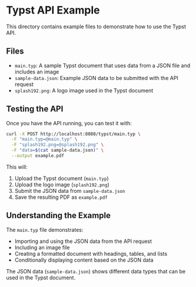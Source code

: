 # Typst API Example

This directory contains example files to demonstrate how to use the Typst API.

## Files

- `main.typ`: A sample Typst document that uses data from a JSON file and includes an image
- `sample-data.json`: Example JSON data to be submitted with the API request
- `splash192.png`: A logo image used in the Typst document

## Testing the API

Once you have the API running, you can test it with:

```bash
curl -X POST http://localhost:8080/typst/main.typ \
  -F "main.typ=@main.typ" \
  -F "splash192.png=@splash192.png" \
  -F "data=$(cat sample-data.json)" \
  --output example.pdf
```

This will:
1. Upload the Typst document (`main.typ`)
2. Upload the logo image (`splash192.png`)
3. Submit the JSON data from `sample-data.json`
4. Save the resulting PDF as `example.pdf`

## Understanding the Example

The `main.typ` file demonstrates:
- Importing and using the JSON data from the API request
- Including an image file
- Creating a formatted document with headings, tables, and lists
- Conditionally displaying content based on the JSON data

The JSON data (`sample-data.json`) shows different data types that can be used in the Typst document. 
